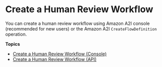 # Create a Human Review Workflow<a name="a2i-textract-create-flow-definition"></a>

You can create a human review workflow using Amazon A2I console \(recommended for new users\) or the Amazon A2I `CreateFlowDefinition` operation\.

**Topics**
+ [Create a Human Review Workflow \(Console\)](a2i-textract-create-flow-definition-console.md)
+ [Create a Human Review Workflow \(API\)](a2i-textract-create-flow-definition-api.md)